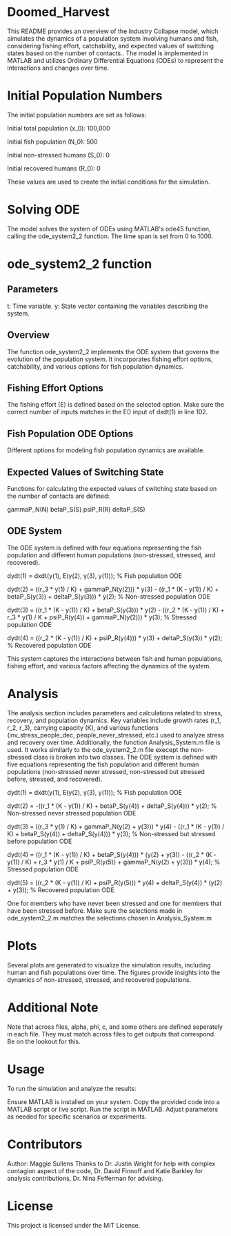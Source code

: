 # Doomed_Harvest

This README provides an overview of the Industry Collapse model, which simulates the dynamics of a population system involving humans and fish, considering fishing effort, catchability, and expected values of switching states based on the number of contacts.. The model is implemented in MATLAB and utilizes Ordinary Differential Equations (ODEs) to represent the interactions and changes over time.

# Initial Population Numbers
The initial population numbers are set as follows:

Initial total population (x_0): 100,000

Initial fish population (N_0): 500

Initial non-stressed humans (S_0): 0

Initial recovered humans (R_0): 0

These values are used to create the initial conditions for the simulation.

# Solving ODE
The model solves the system of ODEs using MATLAB's ode45 function, calling the ode_system2_2 function. The time span is set from 0 to 1000.

# ode_system2_2 function

## Parameters
t: Time variable.
y: State vector containing the variables describing the system.

## Overview
The function ode_system2_2 implements the ODE system that governs the evolution of the population system. It incorporates fishing effort options, catchability, and various options for fish population dynamics.

## Fishing Effort Options
The fishing effort (E) is defined based on the selected option. Make sure the correct number of inputs matches in the E() input of dxdt(1) in line 102.

## Fish Population ODE Options
Different options for modeling fish population dynamics are available.

## Expected Values of Switching State
Functions for calculating the expected values of switching state based on the number of contacts are defined:

gammaP_N(N)
betaP_S(S)
psiP_R(R)
deltaP_S(S)

## ODE System
The ODE system is defined with four equations representing the fish population and different human populations (non-stressed, stressed, and recovered).

dydt(1) = dxdt(y(1), E(y(2), y(3), y(1))); % Fish population ODE

dydt(2) = ((r_3 * y(1) / K) + gammaP_N(y(2))) * y(3) - ((r_1 * (K - y(1)) / K) + betaP_S(y(3)) + deltaP_S(y(3))) * y(2); % Non-stressed population ODE

dydt(3) = ((r_1 * (K - y(1)) / K) + betaP_S(y(3))) * y(2) - ((r_2 * (K - y(1)) / K) + r_3 * y(1) / K + psiP_R(y(4)) + gammaP_N(y(2))) * y(3); % Stressed population ODE

dydt(4) = ((r_2 * (K - y(1)) / K) + psiP_R(y(4))) * y(3) + deltaP_S(y(3)) * y(2);  % Recovered population ODE

This system captures the interactions between fish and human populations, fishing effort, and various factors affecting the dynamics of the system.

# Analysis
The analysis section includes parameters and calculations related to stress, recovery, and population dynamics. Key variables include growth rates (r_1, r_2, r_3), carrying capacity (K), and various functions (inv_stress_people_dec, people_never_stressed, etc.) used to analyze stress and recovery over time. Additionally, the function Analysis_System.m file is used. It works similarly to the ode_system2_2.m file execept the non-stressed class is broken into two classes. The ODE system is defined with five equations representing the fish population and different human populations (non-stressed never stressed, non-stressed but stressed before, stressed, and recovered).

dydt(1) = dxdt(y(1), E(y(2), y(3), y(1))); % Fish population ODE

dydt(2) = -((r_1 * (K - y(1)) / K) + betaP_S(y(4)) + deltaP_S(y(4))) * y(2); % Non-stressed never stressed population ODE

dydt(3) = ((r_3 * y(1) / K) + gammaP_N(y(2) + y(3))) * y(4) - ((r_1 * (K - y(1)) / K) + betaP_S(y(4)) + deltaP_S(y(4))) * y(3); % Non-stressed but stressed before population ODE

dydt(4) = ((r_1 * (K - y(1)) / K) + betaP_S(y(4))) * (y(2) + y(3)) - ((r_2 * (K - y(1)) / K) + r_3 * y(1) / K + psiP_R(y(5)) + gammaP_N(y(2) + y(3))) * y(4); % Stressed population ODE

dydt(5) = ((r_2 * (K - y(1)) / K) + psiP_R(y(5))) * y(4) + deltaP_S(y(4)) * (y(2) + y(3));  % Recovered population ODE 

One for members who have never been stressed and one for members that have been stressed before. Make sure the selections made in ode_system2_2.m matches the selections chosen in Analysis_System.m

# Plots
Several plots are generated to visualize the simulation results, including human and fish populations over time. The figures provide insights into the dynamics of non-stressed, stressed, and recovered populations.

# Additional Note
Note that across files, alpha, phi, c, and some others are defined seperately in each file. They must match across files to get outputs that correspond. Be on the lookout for this. 

# Usage
To run the simulation and analyze the results:

Ensure MATLAB is installed on your system.
Copy the provided code into a MATLAB script or live script.
Run the script in MATLAB.
Adjust parameters as needed for specific scenarios or experiments.

# Contributors
Author: Maggie Sullens 
Thanks to Dr. Justin Wright for help with complex contagion aspect of the code, Dr. David Finnoff and Katie Barkley for analysis contributions, Dr. Nina Fefferman for advising.

# License
This project is licensed under the MIT License.
